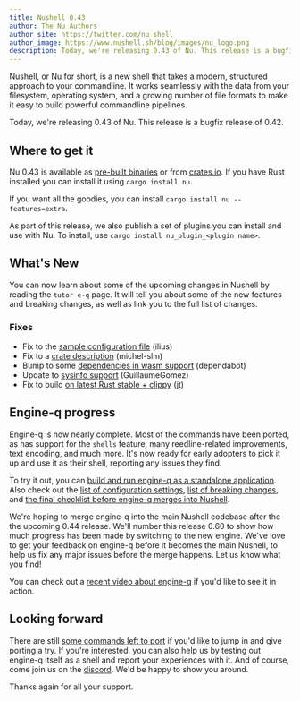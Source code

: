 ```yaml
---
title: Nushell 0.43
author: The Nu Authors
author_site: https://twitter.com/nu_shell
author_image: https://www.nushell.sh/blog/images/nu_logo.png
description: Today, we're releasing 0.43 of Nu. This release is a bugfix release of 0.42.
---
```


Nushell, or Nu for short, is a new shell that takes a modern, structured approach to your commandline. It works seamlessly with the data from your filesystem, operating system, and a growing number of file formats to make it easy to build powerful commandline pipelines.

Today, we're releasing 0.43 of Nu. This release is a bugfix release of 0.42.

<!-- more -->

## Where to get it

Nu 0.43 is available as [pre-built binaries](https://github.com/nushell/nushell/releases/tag/0.43.0) or from [crates.io](https://crates.io/crates/nu). If you have Rust installed you can install it using `cargo install nu`.

If you want all the goodies, you can install `cargo install nu --features=extra`.

As part of this release, we also publish a set of plugins you can install and use with Nu. To install, use `cargo install nu_plugin_<plugin name>`.

## What's New

You can now learn about some of the upcoming changes in Nushell by reading the `tutor e-q` page. It will tell you about some of the new features and breaking changes, as well as link you to the full list of changes.

### Fixes

- Fix to the [sample configuration file](https://github.com/nushell/nushell/pull/4241) (ilius)
- Fix to a [crate description](https://github.com/nushell/nushell/pull/4247) (michel-slm)
- Bump to some [dependencies in wasm support](https://github.com/nushell/nushell/pull/4258) (dependabot)
- Update to [sysinfo support](https://github.com/nushell/nushell/pull/4261) (GuillaumeGomez)
- Fix to build [on latest Rust stable + clippy](https://github.com/nushell/nushell/pull/4262) (jt)

## Engine-q progress

Engine-q is now nearly complete. Most of the commands have been ported, as has support for the `shells` feature, many reedline-related improvements, text encoding, and much more. It's now ready for early adopters to pick it up and use it as their shell, reporting any issues they find.

To try it out, you can [build and run engine-q as a standalone application](https://github.com/nushell/engine-q). Also check out the [list of configuration settings](https://github.com/nushell/engine-q/issues/459), [list of breaking changes](https://github.com/nushell/engine-q/issues/522), and [the final checklist before engine-q merges into Nushell](https://github.com/nushell/engine-q/issues/735).

We're hoping to merge engine-q into the main Nushell codebase after the the upcoming 0.44 release. We'll number this release 0.60 to show how much progress has been made by switching to the new engine. We've love to get your feedback on engine-q before it becomes the main Nushell, to help us fix any major issues before the merge happens. Let us know what you find!

You can check out a [recent video about engine-q](https://www.youtube.com/watch?v=c18l_HPsOxs) if you'd like to see it in action.

## Looking forward

There are still [some commands left to port](https://github.com/nushell/engine-q/issues/242) if you'd like to jump in and give porting a try. If you're interested, you can also help us by testing out engine-q itself as a shell and report your experiences with it. And of course, come join us on the [discord](https://discord.gg/NtAbbGn). We'd be happy to show you around.

Thanks again for all your support.
